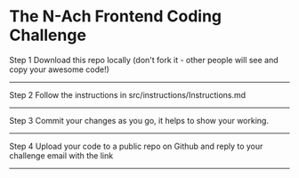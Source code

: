 The N-Ach Frontend Coding Challenge
===============================================================================================

Step 1
Download this repo locally (don't fork it - other people will see and copy your awesome code!)
_______________________________________________________________________________________________

Step 2
Follow the instructions in src/instructions/Instructions.md
_______________________________________________________________________________________________

Step 3
Commit your changes as you go, it helps to show your working.
_______________________________________________________________________________________________

Step 4
Upload your code to a public repo on Github and reply to your challenge email with the link
_______________________________________________________________________________________________

